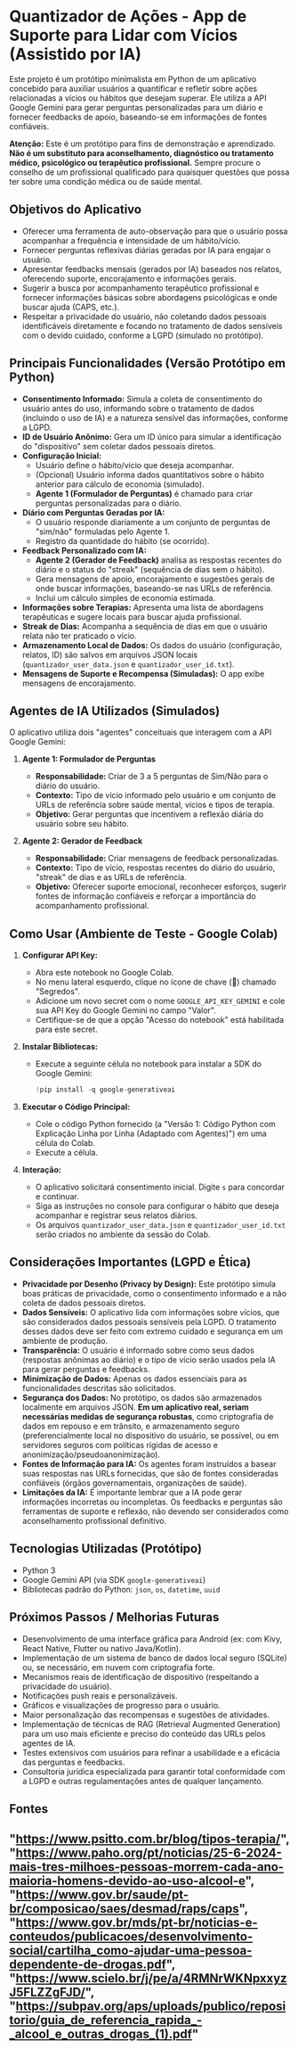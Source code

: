 # Quantizador de Ações - App de Suporte para Lidar com Vícios (Assistido por IA)

Este projeto é um protótipo minimalista em Python de um aplicativo concebido para auxiliar usuários a quantificar e refletir sobre ações relacionadas a vícios ou hábitos que desejam superar. Ele utiliza a API Google Gemini para gerar perguntas personalizadas para um diário e fornecer feedbacks de apoio, baseando-se em informações de fontes confiáveis.

**Atenção:** Este é um protótipo para fins de demonstração e aprendizado. **Não é um substituto para aconselhamento, diagnóstico ou tratamento médico, psicológico ou terapêutico profissional.** Sempre procure o conselho de um profissional qualificado para quaisquer questões que possa ter sobre uma condição médica ou de saúde mental.

## Objetivos do Aplicativo

*   Oferecer uma ferramenta de auto-observação para que o usuário possa acompanhar a frequência e intensidade de um hábito/vício.
*   Fornecer perguntas reflexivas diárias geradas por IA para engajar o usuário.
*   Apresentar feedbacks mensais (gerados por IA) baseados nos relatos, oferecendo suporte, encorajamento e informações gerais.
*   Sugerir a busca por acompanhamento terapêutico profissional e fornecer informações básicas sobre abordagens psicológicas e onde buscar ajuda (CAPS, etc.).
*   Respeitar a privacidade do usuário, não coletando dados pessoais identificáveis diretamente e focando no tratamento de dados sensíveis com o devido cuidado, conforme a LGPD (simulado no protótipo).

## Principais Funcionalidades (Versão Protótipo em Python)

*   **Consentimento Informado:** Simula a coleta de consentimento do usuário antes do uso, informando sobre o tratamento de dados (incluindo o uso de IA) e a natureza sensível das informações, conforme a LGPD.
*   **ID de Usuário Anônimo:** Gera um ID único para simular a identificação do "dispositivo" sem coletar dados pessoais diretos.
*   **Configuração Inicial:**
    *   Usuário define o hábito/vício que deseja acompanhar.
    *   (Opcional) Usuário informa dados quantitativos sobre o hábito anterior para cálculo de economia (simulado).
    *   **Agente 1 (Formulador de Perguntas)** é chamado para criar perguntas personalizadas para o diário.
*   **Diário com Perguntas Geradas por IA:**
    *   O usuário responde diariamente a um conjunto de perguntas de "sim/não" formuladas pelo Agente 1.
    *   Registro da quantidade do hábito (se ocorrido).
*   **Feedback Personalizado com IA:**
    *   **Agente 2 (Gerador de Feedback)** analisa as respostas recentes do diário e o status do "streak" (sequência de dias sem o hábito).
    *   Gera mensagens de apoio, encorajamento e sugestões gerais de onde buscar informações, baseando-se nas URLs de referência.
    *   Inclui um cálculo simples de economia estimada.
*   **Informações sobre Terapias:** Apresenta uma lista de abordagens terapêuticas e sugere locais para buscar ajuda profissional.
*   **Streak de Dias:** Acompanha a sequência de dias em que o usuário relata não ter praticado o vício.
*   **Armazenamento Local de Dados:** Os dados do usuário (configuração, relatos, ID) são salvos em arquivos JSON locais (`quantizador_user_data.json` e `quantizador_user_id.txt`).
*   **Mensagens de Suporte e Recompensa (Simuladas):** O app exibe mensagens de encorajamento.

## Agentes de IA Utilizados (Simulados)

O aplicativo utiliza dois "agentes" conceituais que interagem com a API Google Gemini:

1.  **Agente 1: Formulador de Perguntas**
    *   **Responsabilidade:** Criar de 3 a 5 perguntas de Sim/Não para o diário do usuário.
    *   **Contexto:** Tipo de vício informado pelo usuário e um conjunto de URLs de referência sobre saúde mental, vícios e tipos de terapia.
    *   **Objetivo:** Gerar perguntas que incentivem a reflexão diária do usuário sobre seu hábito.

2.  **Agente 2: Gerador de Feedback**
    *   **Responsabilidade:** Criar mensagens de feedback personalizadas.
    *   **Contexto:** Tipo de vício, respostas recentes do diário do usuário, "streak" de dias e as URLs de referência.
    *   **Objetivo:** Oferecer suporte emocional, reconhecer esforços, sugerir fontes de informação confiáveis e reforçar a importância do acompanhamento profissional.

## Como Usar (Ambiente de Teste - Google Colab)

1.  **Configurar API Key:**
    *   Abra este notebook no Google Colab.
    *   No menu lateral esquerdo, clique no ícone de chave (🔑) chamado "Segredos".
    *   Adicione um novo secret com o nome `GOOGLE_API_KEY_GEMINI` e cole sua API Key do Google Gemini no campo "Valor".
    *   Certifique-se de que a opção "Acesso do notebook" está habilitada para este secret.

2.  **Instalar Bibliotecas:**
    *   Execute a seguinte célula no notebook para instalar a SDK do Google Gemini:
        ```python
        !pip install -q google-generativeai
        ```

3.  **Executar o Código Principal:**
    *   Cole o código Python fornecido (a "Versão 1: Código Python com Explicação Linha por Linha (Adaptado com Agentes)") em uma célula do Colab.
    *   Execute a célula.

4.  **Interação:**
    *   O aplicativo solicitará consentimento inicial. Digite `s` para concordar e continuar.
    *   Siga as instruções no console para configurar o hábito que deseja acompanhar e registrar seus relatos diários.
    *   Os arquivos `quantizador_user_data.json` e `quantizador_user_id.txt` serão criados no ambiente da sessão do Colab.

## Considerações Importantes (LGPD e Ética)

*   **Privacidade por Desenho (Privacy by Design):** Este protótipo simula boas práticas de privacidade, como o consentimento informado e a não coleta de dados pessoais diretos.
*   **Dados Sensíveis:** O aplicativo lida com informações sobre vícios, que são considerados dados pessoais sensíveis pela LGPD. O tratamento desses dados deve ser feito com extremo cuidado e segurança em um ambiente de produção.
*   **Transparência:** O usuário é informado sobre como seus dados (respostas anônimas ao diário) e o tipo de vício serão usados pela IA para gerar perguntas e feedbacks.
*   **Minimização de Dados:** Apenas os dados essenciais para as funcionalidades descritas são solicitados.
*   **Segurança dos Dados:** No protótipo, os dados são armazenados localmente em arquivos JSON. **Em um aplicativo real, seriam necessárias medidas de segurança robustas**, como criptografia de dados em repouso e em trânsito, e armazenamento seguro (preferencialmente local no dispositivo do usuário, se possível, ou em servidores seguros com políticas rígidas de acesso e anonimização/pseudoanonimização).
*   **Fontes de Informação para IA:** Os agentes foram instruídos a basear suas respostas nas URLs fornecidas, que são de fontes consideradas confiáveis (órgãos governamentais, organizações de saúde).
*   **Limitações da IA:** É importante lembrar que a IA pode gerar informações incorretas ou incompletas. Os feedbacks e perguntas são ferramentas de suporte e reflexão, não devendo ser considerados como aconselhamento profissional definitivo.

## Tecnologias Utilizadas (Protótipo)

*   Python 3
*   Google Gemini API (via SDK `google-generativeai`)
*   Bibliotecas padrão do Python: `json`, `os`, `datetime`, `uuid`

## Próximos Passos / Melhorias Futuras

*   Desenvolvimento de uma interface gráfica para Android (ex: com Kivy, React Native, Flutter ou nativo Java/Kotlin).
*   Implementação de um sistema de banco de dados local seguro (SQLite) ou, se necessário, em nuvem com criptografia forte.
*   Mecanismos reais de identificação de dispositivo (respeitando a privacidade do usuário).
*   Notificações push reais e personalizáveis.
*   Gráficos e visualizações de progresso para o usuário.
*   Maior personalização das recompensas e sugestões de atividades.
*   Implementação de técnicas de RAG (Retrieval Augmented Generation) para um uso mais eficiente e preciso do conteúdo das URLs pelos agentes de IA.
*   Testes extensivos com usuários para refinar a usabilidade e a eficácia das perguntas e feedbacks.
*   Consultoria jurídica especializada para garantir total conformidade com a LGPD e outras regulamentações antes de qualquer lançamento.

## Fontes

"https://www.psitto.com.br/blog/tipos-terapia/",
    "https://www.paho.org/pt/noticias/25-6-2024-mais-tres-milhoes-pessoas-morrem-cada-ano-maioria-homens-devido-ao-uso-alcool-e",
    "https://www.gov.br/saude/pt-br/composicao/saes/desmad/raps/caps",
    "https://www.gov.br/mds/pt-br/noticias-e-conteudos/publicacoes/desenvolvimento-social/cartilha_como-ajudar-uma-pessoa-dependente-de-drogas.pdf",
    "https://www.scielo.br/j/pe/a/4RMNrWKNpxxyzJ5FLZZgFJD/",
    "https://subpav.org/aps/uploads/publico/repositorio/guia_de_referencia_rapida_-_alcool_e_outras_drogas_(1).pdf"
---
